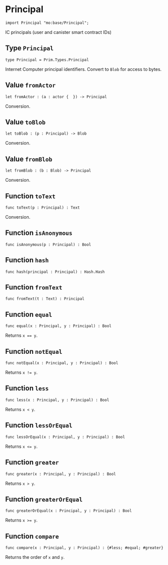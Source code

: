 # Principal

``` motoko
import Principal "mo:base/Principal";
```

IC principals (user and canister smart contract IDs)

## Type `Principal`
``` motoko no-repl
type Principal = Prim.Types.Principal
```

Internet Computer principal identifiers.
Convert to `Blob` for access to bytes.

## Value `fromActor`
``` motoko no-repl
let fromActor : (a : actor {  }) -> Principal
```

Conversion.

## Value `toBlob`
``` motoko no-repl
let toBlob : (p : Principal) -> Blob
```

Conversion.

## Value `fromBlob`
``` motoko no-repl
let fromBlob : (b : Blob) -> Principal
```

Conversion.

## Function `toText`
``` motoko no-repl
func toText(p : Principal) : Text
```

Conversion.

## Function `isAnonymous`
``` motoko no-repl
func isAnonymous(p : Principal) : Bool
```


## Function `hash`
``` motoko no-repl
func hash(principal : Principal) : Hash.Hash
```


## Function `fromText`
``` motoko no-repl
func fromText(t : Text) : Principal
```


## Function `equal`
``` motoko no-repl
func equal(x : Principal, y : Principal) : Bool
```

Returns `x == y`.

## Function `notEqual`
``` motoko no-repl
func notEqual(x : Principal, y : Principal) : Bool
```

Returns `x != y`.

## Function `less`
``` motoko no-repl
func less(x : Principal, y : Principal) : Bool
```

Returns `x < y`.

## Function `lessOrEqual`
``` motoko no-repl
func lessOrEqual(x : Principal, y : Principal) : Bool
```

Returns `x <= y`.

## Function `greater`
``` motoko no-repl
func greater(x : Principal, y : Principal) : Bool
```

Returns `x > y`.

## Function `greaterOrEqual`
``` motoko no-repl
func greaterOrEqual(x : Principal, y : Principal) : Bool
```

Returns `x >= y`.

## Function `compare`
``` motoko no-repl
func compare(x : Principal, y : Principal) : {#less; #equal; #greater}
```

Returns the order of `x` and `y`.
